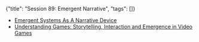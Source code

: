 {"title": "Session 89: Emergent Narrative", "tags": []}

* [Emergent Systems As A Narrative Device](https://www.slideshare.net/alanjack/emergent-systems-as-a-narrative-device)
* [Understanding Games: Storytelling, Interaction and Emergence in Video Games](https://thealanjackexperience.typepad.com/blog/2011/06/understandinggames.html)

